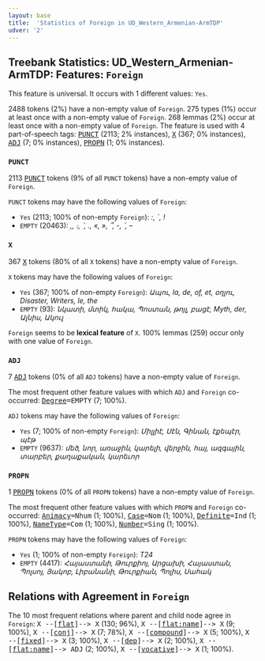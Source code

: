 ```yaml
---
layout: base
title:  'Statistics of Foreign in UD_Western_Armenian-ArmTDP'
udver: '2'
---
```


## Treebank Statistics: UD_Western_Armenian-ArmTDP: Features: `Foreign`

This feature is universal.
It occurs with 1 different values: `Yes`.

2488 tokens (2%) have a non-empty value of `Foreign`.
275 types (1%) occur at least once with a non-empty value of `Foreign`.
268 lemmas (2%) occur at least once with a non-empty value of `Foreign`.
The feature is used with 4 part-of-speech tags: <tt><a href="hyw_armtdp-pos-PUNCT.html">PUNCT</a></tt> (2113; 2% instances), <tt><a href="hyw_armtdp-pos-X.html">X</a></tt> (367; 0% instances), <tt><a href="hyw_armtdp-pos-ADJ.html">ADJ</a></tt> (7; 0% instances), <tt><a href="hyw_armtdp-pos-PROPN.html">PROPN</a></tt> (1; 0% instances).

### `PUNCT`

2113 <tt><a href="hyw_armtdp-pos-PUNCT.html">PUNCT</a></tt> tokens (9% of all `PUNCT` tokens) have a non-empty value of `Foreign`.

`PUNCT` tokens may have the following values of `Foreign`:

* `Yes` (2113; 100% of non-empty `Foreign`): <em>:, `, !</em>
* `EMPTY` (20463): <em>,, ։, ՝, ., «, », ՞, -, ՛, –</em>

### `X`

367 <tt><a href="hyw_armtdp-pos-X.html">X</a></tt> tokens (80% of all `X` tokens) have a non-empty value of `Foreign`.

`X` tokens may have the following values of `Foreign`:

* `Yes` (367; 100% of non-empty `Foreign`): <em>Ապու, la, de, of, et, օղլու, Disaster, Writers, le, the</em>
* `EMPTY` (93): <em>նկատի, մտիկ, հակա, Պոստան, թոյլ, բացէ, Myth, der, Ալնիս, Ակուլ</em>

`Foreign` seems to be **lexical feature** of `X`. 100% lemmas (259) occur only with one value of `Foreign`.

### `ADJ`

7 <tt><a href="hyw_armtdp-pos-ADJ.html">ADJ</a></tt> tokens (0% of all `ADJ` tokens) have a non-empty value of `Foreign`.

The most frequent other feature values with which `ADJ` and `Foreign` co-occurred: <tt><a href="hyw_armtdp-feat-Degree.html">Degree</a></tt><tt>=EMPTY</tt> (7; 100%).

`ADJ` tokens may have the following values of `Foreign`:

* `Yes` (7; 100% of non-empty `Foreign`): <em>Միլլիէ, Սէն, Գինան, էքեպէր, պէթ</em>
* `EMPTY` (9637): <em>մեծ, նոր, առաջին, կարելի, վերջին, հայ, ազգային, տարբեր, քաղաքական, կարեւոր</em>

### `PROPN`

1 <tt><a href="hyw_armtdp-pos-PROPN.html">PROPN</a></tt> tokens (0% of all `PROPN` tokens) have a non-empty value of `Foreign`.

The most frequent other feature values with which `PROPN` and `Foreign` co-occurred: <tt><a href="hyw_armtdp-feat-Animacy.html">Animacy</a></tt><tt>=Nhum</tt> (1; 100%), <tt><a href="hyw_armtdp-feat-Case.html">Case</a></tt><tt>=Nom</tt> (1; 100%), <tt><a href="hyw_armtdp-feat-Definite.html">Definite</a></tt><tt>=Ind</tt> (1; 100%), <tt><a href="hyw_armtdp-feat-NameType.html">NameType</a></tt><tt>=Com</tt> (1; 100%), <tt><a href="hyw_armtdp-feat-Number.html">Number</a></tt><tt>=Sing</tt> (1; 100%).

`PROPN` tokens may have the following values of `Foreign`:

* `Yes` (1; 100% of non-empty `Foreign`): <em>T24</em>
* `EMPTY` (4417): <em>Հայաստանի, Թուրքիոյ, Արցախի, Հայաստան, Պոլսոյ, Յակոբ, Լիբանանի, Թուրքիան, Պոլիս, Սահակ</em>

## Relations with Agreement in `Foreign`

The 10 most frequent relations where parent and child node agree in `Foreign`:
<tt>X --[<tt><a href="hyw_armtdp-dep-flat.html">flat</a></tt>]--> X</tt> (130; 96%),
<tt>X --[<tt><a href="hyw_armtdp-dep-flat-name.html">flat:name</a></tt>]--> X</tt> (9; 100%),
<tt>X --[<tt><a href="hyw_armtdp-dep-conj.html">conj</a></tt>]--> X</tt> (7; 78%),
<tt>X --[<tt><a href="hyw_armtdp-dep-compound.html">compound</a></tt>]--> X</tt> (5; 100%),
<tt>X --[<tt><a href="hyw_armtdp-dep-fixed.html">fixed</a></tt>]--> X</tt> (3; 100%),
<tt>X --[<tt><a href="hyw_armtdp-dep-dep.html">dep</a></tt>]--> X</tt> (2; 100%),
<tt>X --[<tt><a href="hyw_armtdp-dep-flat-name.html">flat:name</a></tt>]--> ADJ</tt> (2; 100%),
<tt>X --[<tt><a href="hyw_armtdp-dep-vocative.html">vocative</a></tt>]--> X</tt> (1; 100%).


